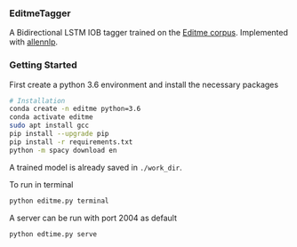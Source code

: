 ### EditmeTagger

A Bidirectional LSTM IOB tagger trained on the [Editme corpus](http://www.manuvinakurike.com/papers/editme_lrec.pdf).  Implemented with [allennlp](https://allennlp.org/).

### Getting Started

First create a python 3.6 environment and install the necessary packages

```bash
# Installation
conda create -n editme python=3.6
conda activate editme
sudo apt install gcc
pip install --upgrade pip
pip install -r requirements.txt
python -m spacy download en
```

A trained model is already saved in ```./work_dir```.

To run in terminal
```bash
python editme.py terminal
```

A server can be run with port 2004 as default
```bash
python edtime.py serve
```





